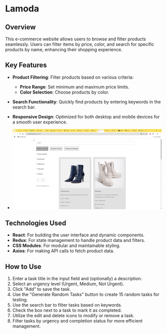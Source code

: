 # Lamoda

## Overview
This e-commerce website allows users to browse and filter products seamlessly. Users can filter items by price, color, and search for specific products by name, enhancing their shopping experience.

## Key Features
- **Product Filtering**: Filter products based on various criteria:
  - **Price Range**: Set minimum and maximum price limits.
  - **Color Selection**: Choose products by color.
- **Search Functionality**: Quickly find products by entering keywords in the search bar.
- **Responsive Design**: Optimized for both desktop and mobile devices for a smooth user experience.

- ![Alt text](https://github.com/Lera4576/lamoda/blob/main/lamoda.gif?raw=true)

## Technologies Used
- **React**: For building the user interface and dynamic components.
- **Redux**: For state management to handle product data and filters.
- **CSS Modules**: For modular and maintainable styling.
- **Axios**: For making API calls to fetch product data.

## How to Use
1. Enter a task title in the input field and (optionally) a description.
2. Select an urgency level (Urgent, Medium, Not Urgent).
3. Click "Add" to save the task.
4. Use the "Generate Random Tasks" button to create 15 random tasks for testing.
5. Use the search bar to filter tasks based on keywords.
6. Check the box next to a task to mark it as completed.
7. Utilize the edit and delete icons to modify or remove a task.
8. Filter tasks by urgency and completion status for more efficient management.


